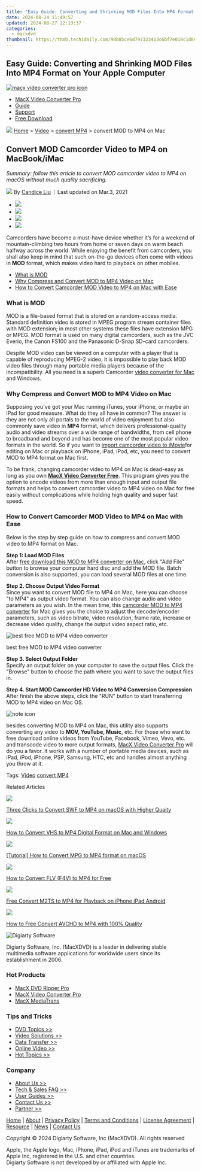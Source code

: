 ```yaml
---
title: "Easy Guide: Converting and Shrinking MOD Files Into MP4 Format on Your Apple Computer"
date: 2024-08-24 11:49:57
updated: 2024-08-27 12:13:37
categories:
  - macxdvd
thumbnail: https://thmb.techidaily.com/98b85ce6d797323413c6bf7e018c1d8e6594fdbbf15afde0abd2d98dfde1d7e0.jpg
---
```


## Easy Guide: Converting and Shrinking MOD Files Into MP4 Format on Your Apple Computer

[![macx video converter pro icon](https://www.macxdvd.com/mac-dvd-video-converter-how-to/../image-style/new-seo/icon11.png)](https://tools.techidaily.com/macxdvd/products/)

* [MacX Video Converter Pro](https://tools.techidaily.com/macxdvd/products/)
* [Guide](https://tools.techidaily.com/macxdvd/products/)
* [Support](https://tools.techidaily.com/macxdvd/products/)
* [Free Download](https://tools.techidaily.com/macxdvd/products/)



![](https://www.macxdvd.com/mac-dvd-video-converter-how-to/../image-style/new-seo/icon7.png) [Home](https://tools.techidaily.com/macxdvd/products/) \> [Video](https://tools.techidaily.com/macxdvd/products/) \> [convert MP4](https://tools.techidaily.com/macxdvd/products/) \> convert MOD to MP4 on Mac

## Convert MOD Camcorder Video to MP4 on MacBook/iMac 



_Summary: follow this article to convert MOD camcorder video to MP4 on macOS without much quality sacrificing._

![](https://www.macxdvd.com/mac-dvd-video-converter-how-to/../image-style/new-seo/icon6.png) By [Candice Liu](https://tools.techidaily.com/macxdvd/products/) ｜Last updated on Mar.3, 2021

* [![](https://www.macxdvd.com/mac-dvd-video-converter-how-to/../image-style/new-seo/share-fa.jpg)](https://www.facebook.com/sharer/sharer.php?u=https://www.macxdvd.com/mac-dvd-video-converter-how-to/convert-mod-to-mp4-on-mac.htm)
* [![](https://www.macxdvd.com/mac-dvd-video-converter-how-to/../image-style/new-seo/share-tw.jpg)](https://twitter.com/intent/tweet?url=https://www.macxdvd.com/mac-dvd-video-converter-how-to/convert-mod-to-mp4-on-mac.htm)
* [![](https://www.macxdvd.com/mac-dvd-video-converter-how-to/../image-style/new-seo/share-go.jpg)](https://pinterest.com/pin/create/button/?url=https://www.macxdvd.com/mac-dvd-video-converter-how-to/convert-mod-to-mp4-on-mac.htm)
* [![](https://www.macxdvd.com/mac-dvd-video-converter-how-to/../image-style/new-seo/share-in.jpg)](https://www.linkedin.com/shareArticle?mini=true&url=https://www.macxdvd.com/mac-dvd-video-converter-how-to/convert-mod-to-mp4-on-mac.htm&title=&summary=https://www.macxdvd.com/mac-dvd-video-converter-how-to/convert-mod-to-mp4-on-mac.htm&source=)

Camcorders have become a must-have device whether it’s for a weekend of mountain-climbing two hours from home or seven days on warm beach halfway across the world. While enjoying the benefit from camcorders, you shall also keep in mind that such on-the-go devices often come with videos in **MOD** format, which makes video hard to playback on other mobiles.

* [What is MOD](https://tools.techidaily.com/macxdvd/products/)
* [Why Compress and Convert MOD to MP4 Video on Mac](https://tools.techidaily.com/macxdvd/products/)
* [How to Convert Camcorder MOD Video to MP4 on Mac with Ease](https://tools.techidaily.com/macxdvd/products/)

### What is MOD

MOD is a file-based format that is stored on a random-access media. Standard definition video is stored in MPEG program stream container files with MOD extension; in most other systems these files have extension MPG or MPEG. MOD format is used on many digital camcorders, such as the JVC Everio, the Canon FS100 and the Panasonic D-Snap SD-card camcorders.

Despite MOD video can be viewed on a computer with a player that is capable of reproducing MPEG-2 video, it is impossible to play back MOD video files through many portable media players because of the incompatibility. All you need is a superb Camcorder [video converter for Mac](https://tools.techidaily.com/macxdvd/products/) and Windows.

### Why Compress and Convert MOD to MP4 Video on Mac

Supposing you've got your Mac running iTunes, your iPhone, or maybe an iPad for good measure. What do they all have in common? The answer is they are not only all portals to the world of video enjoyment but also commonly save video in **MP4** format, which delivers professional-quality audio and video streams over a wide range of bandwidths, from cell phone to broadband and beyond and has become one of the most popular video formats in the world. So if you want to [import camcorder video to iMovie](https://tools.techidaily.com/macxdvd/products/)for editing on Mac or playback on iPhone, iPad, iPod, etc, you need to convert MOD to MP4 format on Mac first.

To be frank, changing camcorder video to MP4 on Mac is dead-easy as long as you own [**MacX Video Converter Free**](https://tools.techidaily.com/macxdvd/products/). This program gives you the option to encode videos from more than enough input and output file formats and helps to convert camcorder video to MP4 video on Mac for free easily without complications while holding high quality and super fast speed. 

### How to Convert Camcorder MOD Video to MP4 on Mac with Ease

Below is the step by step guide on how to compress and convert MOD video to MP4 format on Mac.

**Step 1: Load MOD Files**  
 After [free download this MOD to MP4 converter on Mac](https://tools.techidaily.com/macxdvd/products/), click "Add File" button to browse your computer hard disc and add the MOD file. Batch conversion is also supported, you can load several MOD files at one time.

**Step 2\. Choose Output Video Format**  
 Since you want to convert MOD file to MP4 on Mac, here you can choose "to MP4" as output video format. You can also change audio and video parameters as you wish. In the mean time, this [camcorder MOD to MP4 converter](https://tools.techidaily.com/macxdvd/products/) for Mac gives you the choice to adjust the decoder/encoder parameters, such as video bitrate, video resolution, frame rate, increase or decrease video quality, change the output video aspect ratio, etc. 

![best free MOD to MP4 video converter](https://www.macxdvd.com/mac-dvd-video-converter-how-to/article-image/mvcf-convert-mov.png) 

best free MOD to MP4 video converter

**Step 3\. Select Output Folder**  
 Specify an output folder on your computer to save the output files. Click the "Browse" button to choose the path where you want to save the output files in.

**Step 4\. Start MOD Camcorder HD Video to MP4 Conversion Compression**  
 After finish the above steps, click the "RUN" button to start transferring MOD to MP4 video on Mac OS.

![note icon](https://www.macxdvd.com/mac-dvd-video-converter-how-to/../image-style/new-seo/icon0.png)

besides converting MOD to MP4 on Mac, this utility also supports converting any video to **MOV, YouTube, Music**, etc. For those who want to free download online videos from YouTube, Facebook, Vimeo, Vevo, etc. and transcode video to more output formats, [MacX Video Converter Pro](https://tools.techidaily.com/macxdvd/products/) will do you a favor. It works with a number of portable media devices, such as iPad, iPod, iPhone, PSP, Samsung, HTC, etc and handles almost anything you throw at it.

Tags: [Video](https://tools.techidaily.com/macxdvd/products/) [convert MP4](https://tools.techidaily.com/macxdvd/products/)



Related Articles

![](https://www.macxdvd.com/mac-dvd-video-converter-how-to/../image-style/new-seo/pic7.jpg)

[Three Clicks to Convert SWF to MP4 on macOS with Higher Quaity](https://tools.techidaily.com/macxdvd/products/) 

![](https://www.macxdvd.com/mac-dvd-video-converter-how-to/../image-style/new-seo/pic6.jpg)

[How to Convert VHS to MP4 Digital Format on Mac and Windows](https://tools.techidaily.com/macxdvd/products/) 

![](https://www.macxdvd.com/mac-dvd-video-converter-how-to/../image-style/new-seo/pic5.jpg)

[\[Tutorial\] How to Convert MPG to MP4 format on macOS](https://tools.techidaily.com/macxdvd/products/) 

![](https://www.macxdvd.com/mac-dvd-video-converter-how-to/../image-style/new-seo/pic4.jpg)

[How to Convert FLV (F4V) to MP4 for Free](https://tools.techidaily.com/macxdvd/products/) 

![](https://www.macxdvd.com/mac-dvd-video-converter-how-to/../image-style/new-seo/pic3.jpg)

[Free Convert M2TS to MP4 for Playback on iPhone iPad Android](https://tools.techidaily.com/macxdvd/products/) 

![](https://www.macxdvd.com/mac-dvd-video-converter-how-to/../image-style/new-seo/pic2.jpg)

[How to Free Convert AVCHD to MP4 with 100% Quality](https://tools.techidaily.com/macxdvd/products/) 



![Digiarty Software](https://www.macxdvd.com/mac-dvd-video-converter-how-to/../icon/logo.png) 

Digiarty Software, Inc. (MacXDVD) is a leader in delivering stable multimedia software applications for worldwide users since its establishment in 2006.

### Hot Products

* [MacX DVD Ripper Pro](https://tools.techidaily.com/macxdvd/products/)
* [MacX Video Converter Pro](https://tools.techidaily.com/macxdvd/products/)
* [MacX MediaTrans](https://tools.techidaily.com/macxdvd/products/)

### Tips and Tricks

* [DVD Topics >>](https://tools.techidaily.com/macxdvd/products/)
* [Video Solutions >>](https://tools.techidaily.com/macxdvd/products/)
* [Data Transfer >>](https://tools.techidaily.com/macxdvd/products/)
* [Online Video >>](https://tools.techidaily.com/macxdvd/products/)
* [Hot Topics >>](https://tools.techidaily.com/macxdvd/products/)

### Company

* [About Us >>](https://tools.techidaily.com/macxdvd/products/)
* [Tech & Sales FAQ >>](https://tools.techidaily.com/macxdvd/products/)
* [User Guides >>](https://tools.techidaily.com/macxdvd/products/)
* [Contact Us >>](https://tools.techidaily.com/macxdvd/products/)
* [Partner >>](https://tools.techidaily.com/macxdvd/products/)



[Home](https://tools.techidaily.com/macxdvd/products/) | [About](https://tools.techidaily.com/macxdvd/products/) | [Privacy Policy](https://tools.techidaily.com/macxdvd/products/) | [Terms and Conditions](https://tools.techidaily.com/macxdvd/products/) | [License Agreement](https://tools.techidaily.com/macxdvd/products/) | [Resource](https://tools.techidaily.com/macxdvd/products/) | [News](https://tools.techidaily.com/macxdvd/products/) | [Contact Us](https://tools.techidaily.com/macxdvd/products/)

Copyright © 2024 Digiarty Software, Inc (MacXDVD). All rights reserved

Apple, the Apple logo, Mac, iPhone, iPad, iPod and iTunes are trademarks of Apple Inc, registered in the U.S. and other countries.  
Digiarty Software is not developed by or affiliated with Apple Inc.

<ins class="adsbygoogle"
     style="display:block"
     data-ad-format="autorelaxed"
     data-ad-client="ca-pub-7571918770474297"
     data-ad-slot="1223367746"></ins>



<ins class="adsbygoogle"
     style="display:block"
     data-ad-client="ca-pub-7571918770474297"
     data-ad-slot="8358498916"
     data-ad-format="auto"
     data-full-width-responsive="true"></ins>
